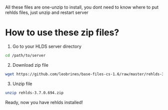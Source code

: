 All these files are one-unzip to install, you dont need to know where to put rehlds files, just unzip and restart server

# How to use these zip files?
1. Go to your HLDS server directory

```sh
cd /path/to/server
```

2. Download zip file

```sh
wget https://github.com/leobrines/base-files-cs-1.6/raw/master/rehlds-3.7.0.694.zip
```

3. Unzip file

```sh
unzip rehlds-3.7.0.694.zip
```

Ready, now you have rehlds installed!
